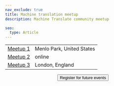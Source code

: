 ```yaml
---
nav_exclude: true
title: Machine translation meetup
description: Machine Translate community meetup

seo:
  type: Article
---
```



|     |     |
| --- | --- |
| [Meetup 1](/events/machine-translation-meetup-1.md) | Menlo Park, United States |
| [Meetup 2](/events/machine-translation-meetup-2.md) | online |
| [Meetup 3](/events/machine-translation-meetup-3.md) | London, England |

<center>
  <a href="mailto:meetup@machinetranslate.org" target="_blank" class="no-arrow">
    <button>
       Register for future events
    </button>
  </a>
</center>

